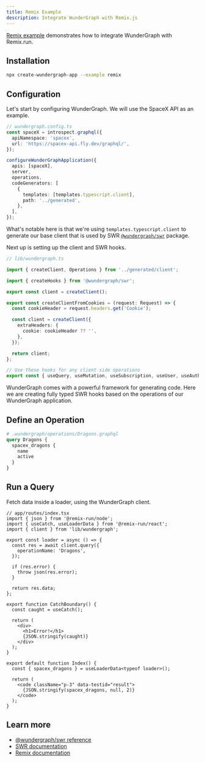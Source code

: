 ```yaml
---
title: Remix Example
description: Integrate WunderGraph with Remix.js
---
```


[Remix example](https://github.com/wundergraph/wundergraph/tree/main/examples/remix) demonstrates how to integrate WunderGraph with Remix.run.

## Installation

```bash
npx create-wundergraph-app --example remix
```

## Configuration

Let's start by configuring WunderGraph. We will use the SpaceX API as an example.

```typescript
// wundergraph.config.ts
const spaceX = introspect.graphql({
  apiNamespace: 'spacex',
  url: 'https://spacex-api.fly.dev/graphql/',
});

configureWunderGraphApplication({
  apis: [spaceX],
  server,
  operations,
  codeGenerators: [
    {
      templates: [templates.typescript.client],
      path: '../generated',
    },
  ],
});
```

What's notable here is that we're using `templates.typescript.client` to generate our base client that is used by SWR [`@wundergraph/swr`](https://github.com/wundergraph/wundergraph/tree/main/packages/swr) package.

Next up is setting up the client and SWR hooks.

```ts
// lib/wundergraph.ts

import { createClient, Operations } from '../generated/client';

import { createHooks } from '@wundergraph/swr';

export const client = createClient();

export const createClientFromCookies = (request: Request) => {
  const cookieHeader = request.headers.get('Cookie');

  const client = createClient({
    extraHeaders: {
      cookie: cookieHeader ?? '',
    },
  });

  return client;
};

// Use these hooks for any client side operations
export const { useQuery, useMutation, useSubscription, useUser, useAuth } = createHooks<Operations>(client);
```

WunderGraph comes with a powerful framework for generating code.
Here we are creating fully typed SWR hooks based on the operations of our WunderGraph application.

## Define an Operation

```graphql
# .wundergraph/operations/Dragons.graphql
query Dragons {
  spacex_dragons {
    name
    active
  }
}
```

## Run a Query

Fetch data inside a loader, using the WunderGraph client.

```tsx
// app/routes/index.tsx
import { json } from '@remix-run/node';
import { useCatch, useLoaderData } from '@remix-run/react';
import { client } from 'lib/wundergraph';

export const loader = async () => {
  const res = await client.query({
    operationName: 'Dragons',
  });

  if (res.error) {
    throw json(res.error);
  }

  return res.data;
};

export function CatchBoundary() {
  const caught = useCatch();

  return (
    <div>
      <h1>Error!</h1>
      {JSON.stringify(caught)}
    </div>
  );
}

export default function Index() {
  const { spacex_dragons } = useLoaderData<typeof loader>();

  return (
    <code className="p-3" data-testid="result">
      {JSON.stringify(spacex_dragons, null, 2)}
    </code>
  );
}
```

## Learn more

- [@wundergraph/swr reference](/docs/clients-reference/swr)
- [SWR documentation](https://swr.vercel.app/)
- [Remix documentation](https://remix.run)
